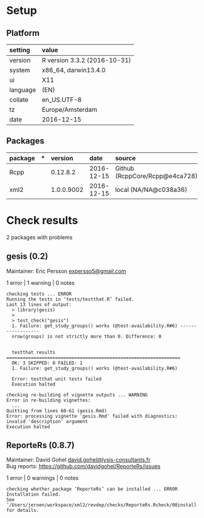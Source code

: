 # Setup

## Platform

|setting  |value                        |
|:--------|:----------------------------|
|version  |R version 3.3.2 (2016-10-31) |
|system   |x86_64, darwin13.4.0         |
|ui       |X11                          |
|language |(EN)                         |
|collate  |en_US.UTF-8                  |
|tz       |Europe/Amsterdam             |
|date     |2016-12-15                   |

## Packages

|package |*  |version    |date       |source                         |
|:-------|:--|:----------|:----------|:------------------------------|
|Rcpp    |   |0.12.8.2   |2016-12-15 |Github (RcppCore/Rcpp@e4ca728) |
|xml2    |   |1.0.0.9002 |2016-12-15 |local (NA/NA@c038a36)          |

# Check results
2 packages with problems

## gesis (0.2)
Maintainer: Eric Persson <expersso5@gmail.com>

1 error  | 1 warning  | 0 notes

```
checking tests ... ERROR
Running the tests in ‘tests/testthat.R’ failed.
Last 13 lines of output:
  > library(gesis)
  > 
  > test_check("gesis")
  1. Failure: get_study_groups() works (@test-availability.R#6) ------------------
  nrow(groups) is not strictly more than 0. Difference: 0
  
  
  testthat results ================================================================
  OK: 3 SKIPPED: 0 FAILED: 1
  1. Failure: get_study_groups() works (@test-availability.R#6) 
  
  Error: testthat unit tests failed
  Execution halted

checking re-building of vignette outputs ... WARNING
Error in re-building vignettes:
  ...
Quitting from lines 60-61 (gesis.Rmd) 
Error: processing vignette 'gesis.Rmd' failed with diagnostics:
invalid 'description' argument
Execution halted

```

## ReporteRs (0.8.7)
Maintainer: David Gohel <david.gohel@lysis-consultants.fr>  
Bug reports: https://github.com/davidgohel/ReporteRs/issues

1 error  | 0 warnings | 0 notes

```
checking whether package ‘ReporteRs’ can be installed ... ERROR
Installation failed.
See ‘/Users/jeroen/workspace/xml2/revdep/checks/ReporteRs.Rcheck/00install.out’ for details.
```

